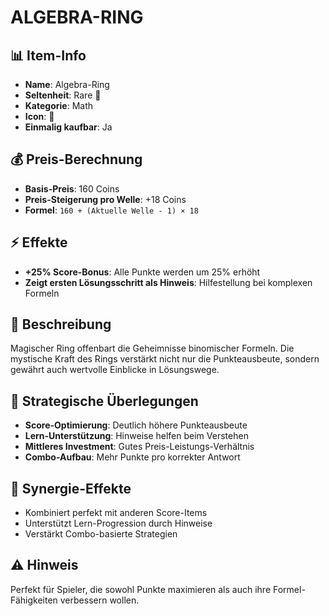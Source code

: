 # ALGEBRA-RING

## 📊 Item-Info
- **Name**: Algebra-Ring
- **Seltenheit**: Rare 🔵
- **Kategorie**: Math
- **Icon**: 💍
- **Einmalig kaufbar**: Ja

## 💰 Preis-Berechnung
- **Basis-Preis**: 160 Coins
- **Preis-Steigerung pro Welle**: +18 Coins
- **Formel**: `160 + (Aktuelle Welle - 1) × 18`

## ⚡ Effekte
- **+25% Score-Bonus**: Alle Punkte werden um 25% erhöht
- **Zeigt ersten Lösungsschritt als Hinweis**: Hilfestellung bei komplexen Formeln

## 📝 Beschreibung
Magischer Ring offenbart die Geheimnisse binomischer Formeln. Die mystische Kraft des Rings verstärkt nicht nur die Punkteausbeute, sondern gewährt auch wertvolle Einblicke in Lösungswege.

## 🎯 Strategische Überlegungen
- **Score-Optimierung**: Deutlich höhere Punkteausbeute
- **Lern-Unterstützung**: Hinweise helfen beim Verstehen
- **Mittleres Investment**: Gutes Preis-Leistungs-Verhältnis
- **Combo-Aufbau**: Mehr Punkte pro korrekter Antwort

## 🔄 Synergie-Effekte
- Kombiniert perfekt mit anderen Score-Items
- Unterstützt Lern-Progression durch Hinweise
- Verstärkt Combo-basierte Strategien

## ⚠️ Hinweis
Perfekt für Spieler, die sowohl Punkte maximieren als auch ihre Formel-Fähigkeiten verbessern wollen.
